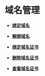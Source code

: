 # 域名管理<a name="apig-zh-api-180713152"></a>

-   **[绑定域名](绑定域名.md)**  

-   **[解绑域名](解绑域名.md)**  

-   **[绑定域名证书](绑定域名证书.md)**  

-   **[删除域名证书](删除域名证书.md)**  

-   **[查看域名证书](查看域名证书.md)**  



